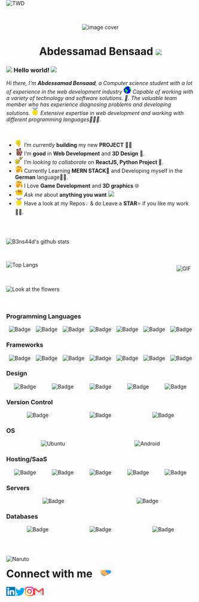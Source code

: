 <p align="center">
  <img alt="image cover" src="https://thumbs.gfycat.com/HandsomeEasygoingAlbatross-small.gif" />
</p>


<h1 align="center">
Abdessamad Bensaad <img src="https://i.imgur.com/99xqXTF.gif" width="30px">
</h1>

### <img src="https://i.imgur.com/qj6uRrW.gif" width="29px"> Hello world! <img src="https://i.pinimg.com/originals/f7/c7/86/f7c7868c2f8c087dbba08c348df5272e.gif" width="24px">

<p>
  <em>
    Hi there, I'm <b>Abdessamad Bensaad</b>, a Computer science student with a lot of experience in the web development industry <img alt="GIF" src="https://raw.githubusercontent.com/B3ns44d/B3ns44d/master/Assets/Earth.gif" width="20vw" /> Capable of working with a variety of technology and software solutions. 🚀. The valuable team member who has experience diagnosing problems and developing solutions. <img alt="GIF" src="https://raw.githubusercontent.com/B3ns44d/B3ns44d/master/Assets/Medal.gif" width="20vw" /> Extensive expertise in web development and working with different programming languages👨🏽‍💼.
  </em>  
</p>

<br>

- <img alt="GIF" src="https://raw.githubusercontent.com/B3ns44d/B3ns44d/master/Assets/wave.gif" width="20vw" /> I’m _currently_ **building** my new **PROJECT** 👨‍💻
- <img alt="GIF" src="https://raw.githubusercontent.com/B3ns44d/B3ns44d/master/Assets/gandalf_parrot.gif" width="20vw" /> I’m **good** in **Web Development** and **3D Design** 💪.
- <img alt="GIF" src="https://raw.githubusercontent.com/B3ns44d/B3ns44d/master/Assets/headbang.gif" width="20vw" /> I’m _looking to collaborate_ on **ReactJS, Python Project 🐍**.
- <img alt="GIF" src="https://raw.githubusercontent.com/B3ns44d/B3ns44d/master/Assets/hmm.gif" width="20vw" /> Currently Learning **MERN STACK**💪 and Developing myself in the **German** language👨‍💻.
- <img alt="GIF" src="https://raw.githubusercontent.com/B3ns44d/B3ns44d/master/Assets/hmm.gif" width="20vw" /> I Love **Game Development** and **3D graphics** 🌐
- <img alt="GIF" src="https://raw.githubusercontent.com/B3ns44d/B3ns44d/master/Assets/happy.gif" width="20vw" /> _Ask me_ about **anything you want**  <img src="https://media0.giphy.com/media/jOzj25GauPTz2URpfV/200.gif" width="20px">
- <img alt="GIF" src="https://raw.githubusercontent.com/B3ns44d/B3ns44d/master/Assets/Medal.gif" width="20vw" /> Have a look at my Repos💡 & do Leave a **STAR**⭐️ if you like my work👨‍💻.
<br>
<br>

![B3ns44d's github stats](https://github-readme-stats.vercel.app/api?username=B3ns44d&count_private=true&show_icons=true&theme=vue-dark&include_all_commits=true)

<br>

![Top Langs](https://github-readme-stats.vercel.app/api/top-langs/?username=B3ns44d&theme=vue-dark)
  <img align="right" style="padding: 10px;" alt="GIF" src="https://media.giphy.com/media/jTNG3RF6EwbkpD4LZx/giphy.gif" />


<br><br>
<img src="https://i.pinimg.com/originals/cf/70/7a/cf707a7c672c59f85f251f42d12497dd.gif" alt="Look at the flowers" style="float: left;" width="800px">


<br><br>


### Programming Languages
<div style="display: flex;justify-content: space-around;">
<img alt="Badge" src="https://img.shields.io/badge/python%20-%2314354C.svg?&style=for-the-badge&logo=python&logoColor=white"/>
<img alt="Badge" src="https://img.shields.io/badge/javascript%20-%23323330.svg?&style=for-the-badge&logo=javascript&logoColor=%23F7DF1E"/>
<img alt="Badge" src="https://img.shields.io/badge/lua-%232C2D72.svg?&style=for-the-badge&logo=lua&logoColor=white"/>
<img alt="Badge" src="https://img.shields.io/badge/node.js%20-%2343853D.svg?&style=for-the-badge&logo=node.js&logoColor=white"/>
<img alt="Badge" src="https://img.shields.io/badge/shell_script%20-%23121011.svg?&style=for-the-badge&logo=gnu-bash&logoColor=white"/>
<img alt="Badge" src="https://img.shields.io/badge/html5%20-%23E34F26.svg?&style=for-the-badge&logo=html5&logoColor=white"/>
<img alt="Badge" src="https://img.shields.io/badge/css3%20-%231572B6.svg?&style=for-the-badge&logo=css3&logoColor=white"/>
</div>


### Frameworks
<div style="display: flex;justify-content: space-around;">
<img alt="Badge" src="https://img.shields.io/badge/django%20-%23092E20.svg?&style=for-the-badge&logo=django&logoColor=white"/>
<img alt="Badge" src="https://img.shields.io/badge/jquery%20-%230769AD.svg?&style=for-the-badge&logo=jquery&logoColor=white"/>
<img alt="Badge" src="https://img.shields.io/badge/material%20ui%20-%230081CB.svg?&style=for-the-badge&logo=material-ui&logoColor=white"/>
<img alt="Badge" src="https://img.shields.io/badge/bootstrap%20-%23563D7C.svg?&style=for-the-badge&logo=bootstrap&logoColor=white"/>
<img alt="Badge" src="https://img.shields.io/badge/tailwindcss%20-%2338B2AC.svg?&style=for-the-badge&logo=tailwind-css&logoColor=white"/>
<img alt="Badge" src="https://img.shields.io/badge/react%20-%2320232a.svg?&style=for-the-badge&logo=react&logoColor=%2361DAFB"/>
<img alt="Badge" src="https://img.shields.io/badge/express.js%20-%23404d59.svg?&style=for-the-badge"/>
</div>

### Design
<div style="display: flex;justify-content: space-around;">
<img alt="Badge" src="https://img.shields.io/badge/adobe%20xd%20-%23FF26BE.svg?&style=for-the-badge&logo=adobe%20xd&logoColor=white"/>
<img alt="Badge" src="https://img.shields.io/badge/adobe%20photoshop%20-%2331A8FF.svg?&style=for-the-badge&logo=adobe%20photoshop&logoColor=white"/>
<img alt="Badge" src="https://img.shields.io/badge/adobe%20illustrator%20-%23FF9A00.svg?&style=for-the-badge&logo=adobe%20illustrator&logoColor=white"/>
<img alt="Badge" src="https://img.shields.io/badge/figma%20-%23F24E1E.svg?&style=for-the-badge&logo=figma&logoColor=white"/>
<img alt="Badge" src="https://img.shields.io/badge/blender%20-%23F5792A.svg?&style=for-the-badge&logo=blender&logoColor=white"/>
</div>

### Version Control
<div style="display: flex;justify-content: space-around;">

<img alt="Badge" src="https://img.shields.io/badge/git%20-%23F05033.svg?&style=for-the-badge&logo=git&logoColor=white"/>
<img alt="Badge" src="https://img.shields.io/badge/github%20-%23121011.svg?&style=for-the-badge&logo=github&logoColor=white"/>
<img alt="Badge" src="https://img.shields.io/badge/gitlab%20-%23181717.svg?&style=for-the-badge&logo=gitlab&logoColor=white"/>
</div>

### OS
<div style="display: flex;justify-content: space-around;">
  <img alt="Ubuntu" src="https://img.shields.io/badge/Ubuntu-E95420?style=for-the-badge&logo=ubuntu&logoColor=white" />
  <img alt="Android" src="https://img.shields.io/badge/Android-3DDC84?style=for-the-badge&logo=android&logoColor=white" />
 
</div>
 
  <img src="https://iruntheinternet.com/lulzdump/images/gifs/walking-dead-what-is-love-car-governor-SNL-13651814991.gif" alt="TWD" style="position: absolute; float: right; top:0px;" width="300px">


### Hosting/SaaS
<div style="display: flex;justify-content: space-around;">

<img alt="Badge" src="https://img.shields.io/badge/Google%20Cloud%20-%234285F4.svg?&style=for-the-badge&logo=google-cloud&logoColor=white"/>
<img alt="Badge" src="https://img.shields.io/badge/azure%20-%230072C6.svg?&style=for-the-badge&logo=azure-devops&logoColor=white"/>
<img alt="Badge" src="https://img.shields.io/badge/heroku%20-%23430098.svg?&style=for-the-badge&logo=heroku&logoColor=white"/>
<img alt="Badge" src="https://img.shields.io/badge/vercel%20-%23000000.svg?&style=for-the-badge&logo=vercel&logoColor=white"/>
<img alt="Badge" src="https://img.shields.io/badge/firebase%20-%23039BE5.svg?&style=for-the-badge&logo=firebase"/>
</div>

### Servers
<div style="display: flex;justify-content: space-around;">

<img alt="Badge" src="https://img.shields.io/badge/apache%20-%23D42029.svg?&style=for-the-badge&logo=apache&logoColor=white"/>
<img alt="Badge" src="https://img.shields.io/badge/nginx%20-%23009639.svg?&style=for-the-badge&logo=nginx&logoColor=white"/>
</div>

### Databases
<div style="display: flex;justify-content: space-around;">

<img alt="Badge" src="https://img.shields.io/badge/mysql-%2300f.svg?&style=for-the-badge&logo=mysql&logoColor=white"/>
<img alt="Badge" src ="https://img.shields.io/badge/MongoDB-%234ea94b.svg?&style=for-the-badge&logo=mongodb&logoColor=white"/>
<img alt="Badge" src ="https://img.shields.io/badge/sqlite-%2307405e.svg?&style=for-the-badge&logo=sqlite&logoColor=white"/>
</div>




<br><br>

<img src="https://raw.githubusercontent.com/B3ns44d/B3ns44d/master/Assets/Anime_snaps/2.gif" alt="Naruto" style="float: left;" width="800px">

# Connect with me<img src="https://raw.githubusercontent.com/B3ns44d/B3ns44d/master/Assets/Handshake.gif" height="32px">

  <a href="https://www.linkedin.com/in/b3ns44d/">
    <img align="left" alt="Abdessamad Bensaad | Linkedin" width="24px" src="https://raw.githubusercontent.com/B3ns44d/B3ns44d/master/Assets/Linkedin.svg" />
  </a> &nbsp;&nbsp;
  <a href="https://twitter.com/b3ns44d">
    <img align="left" alt="Abdessamad Bensaad | Twitter" width="26px" src="https://raw.githubusercontent.com/B3ns44d/B3ns44d/master/Assets/Twitter.svg" />
  </a> &nbsp;&nbsp;
  <a href="https://www.instagram.com/b3ns44d/">
    <img align="left" alt="Abdessamad Bensaad | Instagram" width="24px" src="https://raw.githubusercontent.com/B3ns44d/B3ns44d/master/Assets/Instagram.svg" />
  </a> &nbsp;&nbsp;
  <a href="mailto:abdsamad23bnsaad@gmail.com">
    <img align="left" alt="Abdessamad Bensaad | Gmail" width="26px" src="https://raw.githubusercontent.com/B3ns44d/B3ns44d/master/Assets/Gmail.svg" />
  </a>

<br><br>
<br>
